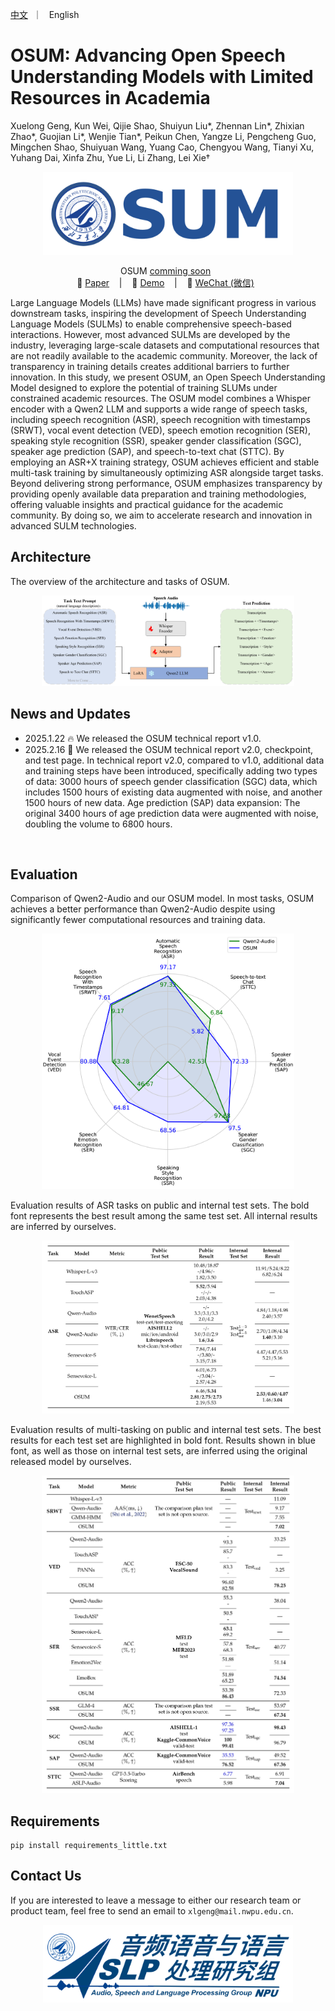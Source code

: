  <p align="left">
        <a href="README_CN.md">中文</a> &nbsp｜ &nbsp English&nbsp&nbsp
</p>
<p align="center">
   <h1>OSUM: Advancing Open Speech Understanding Models with Limited Resources in Academia</h1>
</p>

Xuelong Geng, Kun Wei, Qijie Shao, Shuiyun Liu*, Zhennan Lin*, Zhixian Zhao*, Guojian Li*, Wenjie Tian*, Peikun Chen, Yangze Li, Pengcheng Guo, Mingchen Shao, Shuiyuan Wang, Yuang Cao, Chengyou Wang, Tianyi Xu, Yuhang Dai, Xinfa Zhu, Yue Li, Li Zhang, Lei Xie†




<p align="center">
    <img src="images/SUM.png" width="400"/>
<p>


<p align="center">
OSUM <a href=""> comming soon</a> </a>&nbsp
<br>
📑 <a href="https://www.arxiv.org/pdf/2501.13306">Paper</a> &nbsp&nbsp | &nbsp&nbsp 📑 <a href="https://aslp-lab.github.io/OSUM.github.io/">Demo</a> &nbsp&nbsp | &nbsp&nbsp 💬 <a href="images/wechat.png">WeChat (微信)</a>&nbsp&nbsp 
</p>

Large Language Models (LLMs) have made significant progress in various downstream tasks, inspiring the development of Speech Understanding Language Models (SULMs) to enable comprehensive speech-based interactions. However, most advanced SULMs are developed by the industry, leveraging large-scale datasets and computational resources that are not readily available to the academic community. Moreover, the lack of transparency in training details creates additional barriers to further innovation. In this study, we present OSUM, an Open Speech Understanding Model designed to explore the potential of training SLUMs under constrained academic resources. The OSUM model combines a Whisper encoder with a Qwen2 LLM and supports a wide range of speech tasks, including speech recognition (ASR), speech recognition with timestamps (SRWT), vocal event detection (VED), speech emotion recognition (SER), speaking style recognition (SSR), speaker gender classification (SGC), speaker age prediction (SAP), and speech-to-text chat (STTC). By employing an ASR+X training strategy, OSUM achieves efficient and stable multi-task training by simultaneously optimizing ASR alongside target tasks.
Beyond delivering strong performance, OSUM emphasizes transparency by providing openly available data preparation and training methodologies, offering valuable insights and practical guidance for the academic community. By doing so, we aim to accelerate research and innovation in advanced SULM technologies.

## Architecture

The overview of the architecture and tasks of OSUM.

<p align="center">
    <img src="images/system.png" width="80%"/>
<p>

## News and Updates
* 2025.1.22 🔥 We released the OSUM technical report v1.0.
* 2025.2.16 🎉 We released the OSUM technical report v2.0, checkpoint, and test page.  In technical report v2.0, compared to v1.0, additional data and training steps have been introduced, specifically adding two types of data:
3000 hours of speech gender classification (SGC) data, which includes 1500 hours of existing data augmented with noise, and another 1500 hours of new data.
Age prediction (SAP) data expansion: The original 3400 hours of age prediction data were augmented with noise, doubling the volume to 6800 hours.



<br>

## Evaluation
 Comparison of Qwen2-Audio and our OSUM model. In most tasks, OSUM achieves a better
performance than Qwen2-Audio despite using significantly fewer computational resources and training data.
<p align="center">
    <img src="images/radar.png" width="80%"/>
<p>

Evaluation results of ASR tasks on public and internal test sets. The bold font represents the best
result among the same test set. All internal results are inferred by ourselves.
<p align="center">
    <img src="images/res_asr.jpg" width="80%"/>
<p>


Evaluation results of multi-tasking on public and internal test sets. The best results for each test set
are highlighted in bold font. Results shown in blue font, as well as those on internal test sets, are inferred
using the original released model by ourselves.
<p align="center">
    <img src="images/res_multi.jpg" width="80%"/>
<p>

<!--  We have provided **all** evaluation scripts to reproduce our results. Please refer to [eval_audio/EVALUATION.md](eval_audio/EVALUATION.md) for details.
  --> 


## Requirements
```
pip install requirements_little.txt
```
<!-- 
## Quickstart
## Demo
### Web UI

## Citation
 -->
## Contact Us

If you are interested to leave a message to either our research team or product team, feel free to send an email to `xlgeng@mail.nwpu.edu.cn`.

<p align="center">
    <img src="images/ASLP.jpg" width="400"/>
<p>

